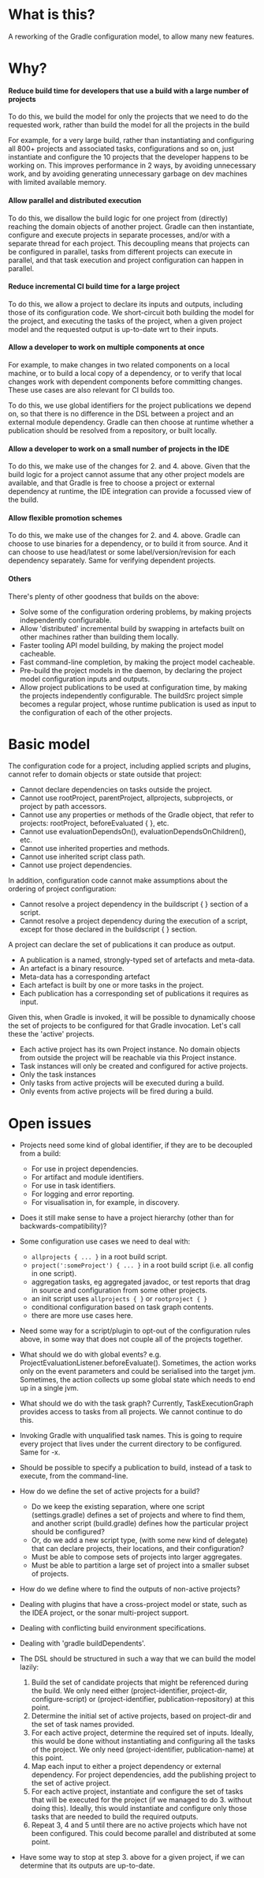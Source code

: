 # What is this?

A reworking of the Gradle configuration model, to allow many new features.

# Why?

#### Reduce build time for developers that use a build with a large number of projects

To do this, we build the model for only the projects that we need to do the requested work, rather than build the model for all the projects in the build

For example, for a very large build, rather than instantiating and configuring all 800+ projects and associated tasks, configurations and so on, just
instantiate and configure the 10 projects that the developer happens to be working on. This improves performance in 2 ways, by avoiding unnecessary work, and by avoiding generating unnecessary garbage on dev machines with limited available memory.

#### Allow parallel and distributed execution

To do this, we disallow the build logic for one project from (directly) reaching the domain objects of another project. Gradle can then instantiate,
configure and execute projects in separate processes, and/or with a separate thread for each project. This decoupling means that projects can be configured in parallel, tasks from different projects can execute in parallel, and that task execution and project configuration can happen in parallel.

#### Reduce incremental CI build time for a large project

To do this, we allow a project to declare its inputs and outputs, including those of its configuration code. We short-circuit both building the model
for the project, and executing the tasks of the project, when a given project model and the requested output is up-to-date wrt to their inputs.

#### Allow a developer to work on multiple components at once

For example, to make changes in two related components on a local machine, or to build a local copy of a dependency, or to verify that local changes
work with dependent components before committing changes. These use cases are also relevant for CI builds too.

To do this, we use global identifiers for the project publications we depend on, so that there is no difference in the DSL between a project and an
external module dependency. Gradle can then choose at runtime whether a publication should be resolved from a repository, or built locally.

#### Allow a developer to work on a small number of projects in the IDE

To do this, we make use of the changes for 2. and 4. above. Given that the build logic for a project cannot assume that any other project models are
available, and that Gradle is free to choose a project or external dependency at runtime, the IDE integration can provide a focussed view of the build.

#### Allow flexible promotion schemes

To do this, we make use of the changes for 2. and 4. above. Gradle can choose to use binaries for a dependency, or to build it from source. And it can
choose to use head/latest or some label/version/revision for each dependency separately. Same for verifying dependent projects.

#### Others

There's plenty of other goodness that builds on the above:

* Solve some of the configuration ordering problems, by making projects independently configurable.
* Allow 'distributed' incremental build by swapping in artefacts built on other machines rather than building them locally.
* Faster tooling API model building, by making the project model cacheable.
* Fast command-line completion, by making the project model cacheable.
* Pre-build the project models in the daemon, by declaring the project model configuration inputs and outputs.
* Allow project publications to be used at configuration time, by making the projects independently configurable. The buildSrc project simple becomes
  a regular project, whose runtime publication is used as input to the configuration of each of the other projects.

# Basic model

The configuration code for a project, including applied scripts and plugins, cannot refer to domain objects or state outside that project:

* Cannot declare dependencies on tasks outside the project.
* Cannot use rootProject, parentProject, allprojects, subprojects, or project by path accessors.
* Cannot use any properties or methods of the Gradle object, that refer to projects: rootProject, beforeEvaluated { }, etc.
* Cannot use evaluationDependsOn(), evaluationDependsOnChildren(), etc.
* Cannot use inherited properties and methods.
* Cannot use inherited script class path.
* Cannot use project dependencies.

In addition, configuration code cannot make assumptions about the ordering of project configuration:

* Cannot resolve a project dependency in the buildscript { } section of a script.
* Cannot resolve a project dependency during the execution of a script, except for those declared in the buildscript { } section.

A project can declare the set of publications it can produce as output.

* A publication is a named, strongly-typed set of artefacts and meta-data.
* An artefact is a binary resource.
* Meta-data has a corresponding artefact
* Each artefact is built by one or more tasks in the project.
* Each publication has a corresponding set of publications it requires as input.

Given this, when Gradle is invoked, it will be possible to dynamically choose the set of projects to be configured for that Gradle invocation. Let's
call these the 'active' projects.

* Each active project has its own Project instance. No domain objects from outside the project will be reachable via this Project instance.
* Task instances will only be created and configured for active projects.
* Only the task instances
* Only tasks from active projects will be executed during a build.
* Only events from active projects will be fired during a build.

# Open issues

* Projects need some kind of global identifier, if they are to be decoupled from a build:
    * For use in project dependencies.
    * For artifact and module identifiers.
    * For use in task identifiers.
    * For logging and error reporting.
    * For visualisation in, for example, in discovery.

* Does it still make sense to have a project hierarchy (other than for backwards-compatibility)?

* Some configuration use cases we need to deal with:
    * `allprojects { ... }` in a root build script.
    * `project(':someProject') { ... }` in a root build script (i.e. all config in one script).
    * aggregation tasks, eg aggregated javadoc, or test reports that drag in source and configuration from some other projects.
    * an init script uses `allprojects { }` or `rootproject { }`
    * conditional configuration based on task graph contents.
    * there are more use cases here.

* Need some way for a script/plugin to opt-out of the configuration rules above, in some way that does not couple all of the projects together.

* What should we do with global events? e.g. ProjectEvaluationListener.beforeEvaluate(). Sometimes, the action works only on the event parameters and
  could be serialised into the target jvm. Sometimes, the action collects up some global state which needs to end up in a single jvm.

* What should we do with the task graph? Currently, TaskExecutionGraph provides access to tasks from all projects. We cannot continue to do this.

* Invoking Gradle with unqualified task names. This is going to require every project that lives under the current directory to be configured. Same
  for -x.

* Should be possible to specify a publication to build, instead of a task to execute, from the command-line.

* How do we define the set of active projects for a build?
    * Do we keep the existing separation, where one script (settings.gradle) defines a set of projects and where to find them, and another script
      (build.gradle) defines how the particular project should be configured?
    * Or, do we add a new script type, (with some new kind of delegate) that can declare projects, their locations, and their configuration?
    * Must be able to compose sets of projects into larger aggregates.
    * Must be able to partition a large set of project into a smaller subset of projects.

* How do we define where to find the outputs of non-active projects?

* Dealing with plugins that have a cross-project model or state, such as the IDEA project, or the sonar multi-project support.

* Dealing with conflicting build environment specifications.

* Dealing with 'gradle buildDependents'.

* The DSL should be structured in such a way that we can build the model lazily:
    1. Build the set of candidate projects that might be referenced during the build. We only need either (project-identifier, project-dir,
       configure-script) or (project-identifier, publication-repository) at this point.
    2. Determine the initial set of active projects, based on project-dir and the set of task names provided.
    3. For each active project, determine the required set of inputs. Ideally, this would be done without instantiating and configuring all the tasks
       of the project. We only need (project-identifier, publication-name) at this point.
    4. Map each input to either a project dependency or external dependency. For project dependencies, add the publishing project to the set of active
       project.
    5. For each active project, instantiate and configure the set of tasks that will be executed for the project (if we managed to do 3. without doing
       this). Ideally, this would instantiate and configure only those tasks that are needed to build the required outputs.
    6. Repeat 3, 4 and 5 until there are no active projects which have not been configured. This could become parallel and distributed at some point.

* Have some way to stop at step 3. above for a given project, if we can determine that its outputs are up-to-date.
